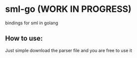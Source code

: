 # sml-go (WORK IN PROGRESS)
bindings for sml in golang
## How to use:
Just simple download the parser file and you are free to use it
